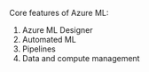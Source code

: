 Core features of Azure ML:
1. Azure ML Designer
2. Automated ML
3. Pipelines
4. Data and compute management

